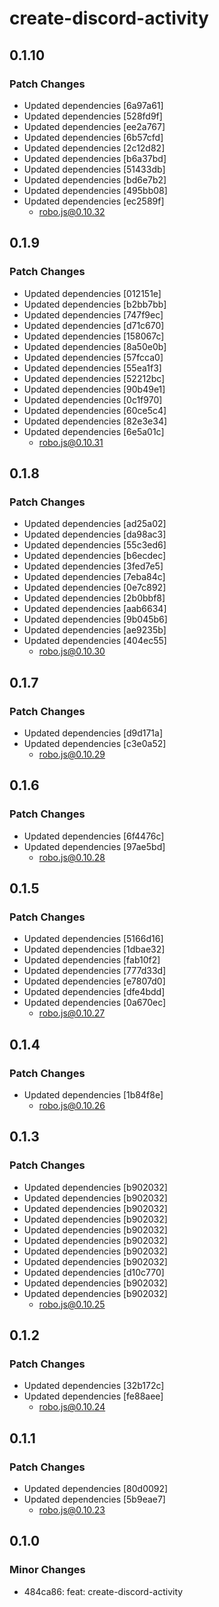 # create-discord-activity

## 0.1.10

### Patch Changes

- Updated dependencies [6a97a61]
- Updated dependencies [528fd9f]
- Updated dependencies [ee2a767]
- Updated dependencies [6b57cfd]
- Updated dependencies [2c12d82]
- Updated dependencies [b6a37bd]
- Updated dependencies [51433db]
- Updated dependencies [bd6e7b2]
- Updated dependencies [495bb08]
- Updated dependencies [ec2589f]
  - robo.js@0.10.32

## 0.1.9

### Patch Changes

- Updated dependencies [012151e]
- Updated dependencies [b2bb7bb]
- Updated dependencies [747f9ec]
- Updated dependencies [d71c670]
- Updated dependencies [158067c]
- Updated dependencies [8a50e0b]
- Updated dependencies [57fcca0]
- Updated dependencies [55ea1f3]
- Updated dependencies [52212bc]
- Updated dependencies [90b49e1]
- Updated dependencies [0c1f970]
- Updated dependencies [60ce5c4]
- Updated dependencies [82e3e34]
- Updated dependencies [6e5a01c]
  - robo.js@0.10.31

## 0.1.8

### Patch Changes

- Updated dependencies [ad25a02]
- Updated dependencies [da98ac3]
- Updated dependencies [55c3ed6]
- Updated dependencies [b6ecdec]
- Updated dependencies [3fed7e5]
- Updated dependencies [7eba84c]
- Updated dependencies [0e7c892]
- Updated dependencies [2b0bbf8]
- Updated dependencies [aab6634]
- Updated dependencies [9b045b6]
- Updated dependencies [ae9235b]
- Updated dependencies [404ec55]
  - robo.js@0.10.30

## 0.1.7

### Patch Changes

- Updated dependencies [d9d171a]
- Updated dependencies [c3e0a52]
  - robo.js@0.10.29

## 0.1.6

### Patch Changes

- Updated dependencies [6f4476c]
- Updated dependencies [97ae5bd]
  - robo.js@0.10.28

## 0.1.5

### Patch Changes

- Updated dependencies [5166d16]
- Updated dependencies [1dbae32]
- Updated dependencies [fab10f2]
- Updated dependencies [777d33d]
- Updated dependencies [e7807d0]
- Updated dependencies [dfe4bdd]
- Updated dependencies [0a670ec]
  - robo.js@0.10.27

## 0.1.4

### Patch Changes

- Updated dependencies [1b84f8e]
  - robo.js@0.10.26

## 0.1.3

### Patch Changes

- Updated dependencies [b902032]
- Updated dependencies [b902032]
- Updated dependencies [b902032]
- Updated dependencies [b902032]
- Updated dependencies [b902032]
- Updated dependencies [b902032]
- Updated dependencies [b902032]
- Updated dependencies [b902032]
- Updated dependencies [d10c770]
- Updated dependencies [b902032]
- Updated dependencies [b902032]
  - robo.js@0.10.25

## 0.1.2

### Patch Changes

- Updated dependencies [32b172c]
- Updated dependencies [fe88aee]
  - robo.js@0.10.24

## 0.1.1

### Patch Changes

- Updated dependencies [80d0092]
- Updated dependencies [5b9eae7]
  - robo.js@0.10.23

## 0.1.0

### Minor Changes

- 484ca86: feat: create-discord-activity
